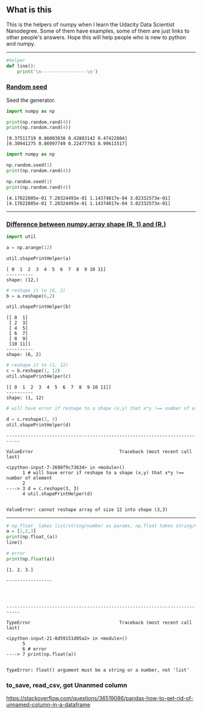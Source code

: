 
## What is this
This is the helpers of numpy when I learn the Udacity Data Scientist Nanodegree. Some of them have examples, some of them are just links to other people's answers. 
Hope this will help people who is new to python and numpy.

-------


```python
#helper
def line():
    print('\n-----------------\n')
```

### [Random seed](https://docs.scipy.org/doc/numpy-1.13.0/reference/generated/numpy.random.seed.html)
Seed the generator.


```python
import numpy as np

print(np.random.rand(4))
print(np.random.rand(4))
```

    [0.37511719 0.86003838 0.42883142 0.47422804]
    [0.30941275 0.86997749 0.22477763 0.99611517]



```python
import numpy as np

np.random.seed(1)
print(np.random.rand(4))

np.random.seed(1)
print(np.random.rand(4))
```

    [4.17022005e-01 7.20324493e-01 1.14374817e-04 3.02332573e-01]
    [4.17022005e-01 7.20324493e-01 1.14374817e-04 3.02332573e-01]


------

### [Difference between numpy.array shape (R, 1) and (R,)](https://stackoverflow.com/questions/22053050/difference-between-numpy-array-shape-r-1-and-r)


```python
import util

a = np.arange(12)

util.shapePrintHelper(a)
```

    [ 0  1  2  3  4  5  6  7  8  9 10 11]
    ----------
    shape: (12,)



```python
# reshape it to (6, 2)
b = a.reshape(6,2)

util.shapePrintHelper(b)
```

    [[ 0  1]
     [ 2  3]
     [ 4  5]
     [ 6  7]
     [ 8  9]
     [10 11]]
    ----------
    shape: (6, 2)



```python
# reshape it to (1, 12)
c = b.reshape(1, 12)
util.shapePrintHelper(c)
```

    [[ 0  1  2  3  4  5  6  7  8  9 10 11]]
    ----------
    shape: (1, 12)



```python
# will have error if reshape to a shape (x,y) that x*y !== number of element

d = c.reshape(3, 3)
util.shapePrintHelper(d)
```


    ---------------------------------------------------------------------------

    ValueError                                Traceback (most recent call last)

    <ipython-input-7-2698f9c73634> in <module>()
          1 # will have error if reshape to a shape (x,y) that x*y !== number of element
          2 
    ----> 3 d = c.reshape(3, 3)
          4 util.shapePrintHelper(d)


    ValueError: cannot reshape array of size 12 into shape (3,3)


-----------


```python
# np.float_ takes list/string/number as params, np.float takes string/number
a = [1,2,3]
print(np.float_(a))
line()

# error
print(np.float(a))
```

    [1. 2. 3.]
    
    -----------------
    



    ---------------------------------------------------------------------------

    TypeError                                 Traceback (most recent call last)

    <ipython-input-21-8d59151d05a2> in <module>()
          5 
          6 # error
    ----> 7 print(np.float(a))
    

    TypeError: float() argument must be a string or a number, not 'list'


### to_save, read_csv, got Unanmed column

https://stackoverflow.com/questions/36519086/pandas-how-to-get-rid-of-unnamed-column-in-a-dataframe